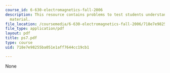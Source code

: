 ```yaml
---
course_id: 6-630-electromagnetics-fall-2006
description: This resource contains problems to test students understanding of course
  material.
file_location: /coursemedia/6-630-electromagnetics-fall-2006/718e7e98255ba051e1aff7644cc19cb1_ps7.pdf
file_type: application/pdf
layout: pdf
title: ps7.pdf
type: course
uid: 718e7e98255ba051e1aff7644cc19cb1

---
```

None